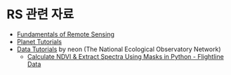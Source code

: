 # RS 관련 자료

* [Fundamentals of Remote Sensing](https://www.ldeo.columbia.edu/res/fac/rsvlab/fundamentals_e.pdf)
* [Planet Tutorials](https://developers.planet.com/tutorials/)
* [Data Tutorials](https://www.neonscience.org/resources/data-tutorials) by neon (The National Ecological Observatory Network)
  * [Calculate NDVI & Extract Spectra Using Masks in Python - Flightline Data](https://www.neonscience.org/calc-ndvi-py)
